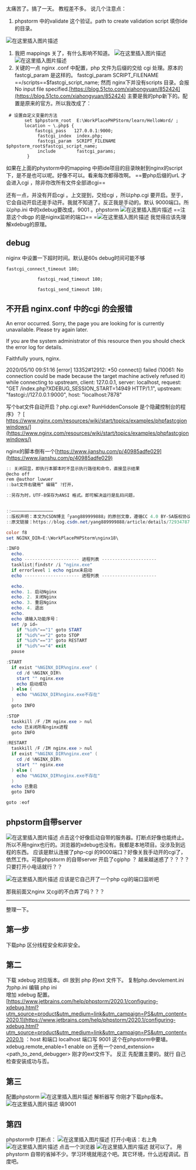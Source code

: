 ﻿
太痛苦了。搞了一天。
教程差不多。
说几个注意点：

 1.  phpstorm 中的validate 这个验证。path to create validation script 填你ide的目录。

![在这里插入图片描述](http://img.yayi.site/csdn/20200510090832672.png-watermaskStyle)

 1. 我把 mappings 关了，有什么影响不知道。
![在这里插入图片描述](http://img.yayi.site/csdn/20200510091238526.png-watermaskStyle)
![在这里插入图片描述](http://img.yayi.site/csdn/20200510091017465.png-watermaskStyle)
 3. 关键的一点
 	nginx .conf 中配置，php 文件为后缀的交给 cgi 处理。原本的 fastcgi_param 是这样的。
fastcgi_param  SCRIPT_FILENAME  ==/scripts==$fastcgi_script_name;  然而 nginx下并没有scripts 目录。会报No input file specified.[https://blog.51cto.com/xiahongyuan/852424](https://blog.51cto.com/xiahongyuan/852424)
主要是我的php新下的。配置是原来的官方。所以我改成了：
```
 # 设置自定义变量的方法 
	   set $phpstorm_root  E:\WorkPlacePHPStorm/learn/HelloWord/ ;
       location ~ \.php$ {
           fastcgi_pass   127.0.0.1:9000;
            fastcgi_index  index.php;
            fastcgi_param  SCRIPT_FILENAME  $phpstorm_root$fastcgi_script_name;
            include        fastcgi_params;
        }

```
如果在上面的phystorm中的mapping  中把ide项目的目录映射到nginx的script下，是不是也可以呢。好像不可以。看来每次都得改啊。
==要php后缀的urL 才会进入cgi ，除非你改所有文件全部进cgi==

还有一点，并没有开启cgi 。上文提到，交给cgi ，所以php.cgi 要开启。至于，它会自动开启还是手动开。我就不知道了。反正我是手动的。默认 9000端口。所以php.ini 中的xdebug要改成，9001 。phpstorm 
![在这里插入图片描述](http://img.yayi.site/csdn/20200510092436735.png-watermaskStyle)
==注意这个dbgp 的是niginx监听的端口==
=![在这里插入图片描述](http://img.yayi.site/csdn/2020051009245639.png-watermaskStyle)
我觉得应该先理解xdebug的原理。

 ## debug
 niginx 中设置一下超时时间。默认是60s
 debug时间可能不够

```
fastcgi_connect_timeout 180;
 
			fastcgi_read_timeout 180;
 
			fastcgi_send_timeout 180;
```

## 不开启 nginx.conf 中的cgi 的会报错

An error occurred.
Sorry, the page you are looking for is currently unavailable.
Please try again later.

If you are the system administrator of this resource then you should check the error log for details.

Faithfully yours, nginx.

2020/05/10 09:51:16 [error] 13352#12912: *50 connect() failed (10061: No connection could be made because the target machine actively refused it) while connecting to upstream, client: 127.0.0.1, server: localhost, request: "GET /index.php?XDEBUG_SESSION_START=14949 HTTP/1.1", upstream: "fastcgi://127.0.0.1:9000", host: "localhost:7878"

写个bat文件自动开启？php.cgi.exe? RunHiddenConsole 是个隐藏控制台的程序》？
[
https://www.nginx.com/resources/wiki/start/topics/examples/phpfastcgionwindows/](https://www.nginx.com/resources/wiki/start/topics/examples/phpfastcgionwindows/)

nginx的脚本倒有一个[https://www.jianshu.com/p/40985adfe029](https://www.jianshu.com/p/40985adfe029)

```powershell
:: 关闭回显，即执行本脚本时不显示执行路径和命令，直接显示结果
@echo off
rem @author luwuer
::bat文件右键用“ 编辑” ?打开，

::另存为时，UTF-8保存为ANSI 格式。即可解决运行是乱码问题，


::————————————————
::版权声明：本文为CSDN博主「yang889999888」的原创文章，遵循CC 4.0 BY-SA版权协议，转载请附上原文出处链接及本声明。
::原文链接：https://blog.csdn.net/yang889999888/article/details/72934787

color f8
set NGINX_DIR=E:\WorkPlacePHPStorm\nginx18\

:INFO
  echo.
  echo --------------------- 进程列表 ---------------------
  tasklist|findstr /i "nginx.exe"
  if errorlevel 1 echo nginx未启动
  echo --------------------- 进程列表 ---------------------

  echo.
  echo. 1. 启动Nginx
  echo. 2. 关闭Nginx
  echo. 3. 重启Nginx
  echo. 4. 退出
  echo.
  echo 请输入功能序号：
  set /p id=
    if "%id%"=="1" goto START
    if "%id%"=="2" goto STOP
    if "%id%"=="3" goto RESTART
    if "%id%"=="4" exit
  pause

:START 
  if exist "%NGINX_DIR%nginx.exe" (
    cd /d %NGINX_DIR%
    start "" nginx.exe
    echo 启动成功
  ) else (
    echo "%NGINX_DIR%nginx.exe不存在"
  )
  goto INFO

:STOP
  taskkill /F /IM nginx.exe > nul
  echo 已关闭所有nginx进程
  goto INFO

:RESTART
  taskkill /F /IM nginx.exe > nul
  if exist "%NGINX_DIR%nginx.exe" (
    cd /d %NGINX_DIR%
    start "" nginx.exe
  ) else (
    echo "%NGINX_DIR%nginx.exe不存在"
  )
  echo 已重启
  goto INFO

goto :eof
```

## phpstorm自带server
![在这里插入图片描述](http://img.yayi.site/csdn/20200510104529955.png-watermaskStyle)
点击这个好像启动自带的服务器。打断点好像也能终止。所以不用nginx也行的。浏览器的xdebug也没有。我都是本地项目。没涉及到远程的东西。
应该是默认连接了php-cgi 的9000端口？好像关我手动开的cgi了，依然工作。可能phpstorm 的自带server 开启了cgiphp ？ 越来越迷惑了？？？？ 只要打开小电话就行？？

![在这里插入图片描述](http://img.yayi.site/csdn/20200510105500473.png-watermaskStyle)
应该是它自己开了一个php cgi的端口监听吧

那我前面又nginx 又cgi的不白弄了吗？？？

---

整理一下。
## 第一步
下载php 区分线程安全和非安全。
## 第二
下载 xdebug 对应版本。dll
放到 php 的ext 文件下。
复制php.devolement.ini 为php.ini 编辑 php ini  
增加 xdebug 配置。[https://www.jetbrains.com/help/phpstorm/2020.1/configuring-xdebug.html?utm_source=product&utm_medium=link&utm_campaign=PS&utm_content=2020.1](https://www.jetbrains.com/help/phpstorm/2020.1/configuring-xdebug.html?utm_source=product&utm_medium=link&utm_campaign=PS&utm_content=2020.1)
：host 和端口 localhost 端口写 9001 这个在phpstorm中要埴。
xdebug.remote_enable=1 enable on 
还有一个zend_extension=<path_to_zend_debugger> 刚才的ext文件下。
反正 先配置主要的。就行
自己检查安装成功与否。

## 第三
配置phpstorm 
![在这里插入图片描述](http://img.yayi.site/csdn/20200510110707121.png-watermaskStyle)
解析器写 你刚才下载php版本。
![在这里插入图片描述](http://img.yayi.site/csdn/20200510110750830.png-watermaskStyle)
填9001 

## 第四 
phpstorm中
打断点：
![在这里插入图片描述](http://img.yayi.site/csdn/20200510110847728.png-watermaskStyle)
打开小电话：右上角
![在这里插入图片描述](http://img.yayi.site/csdn/20200510110932897.png-watermaskStyle)
点击一个浏览器
![在这里插入图片描述](http://img.yayi.site/csdn/20200510110856938.png-watermaskStyle)
就可以了。
用phystorm 自带的省掉不少。学习环境就用这个吧。其它环境，什么远程调试。百度吧。

